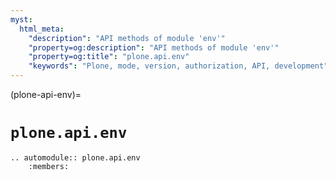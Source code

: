 ```yaml
---
myst:
  html_meta:
    "description": "API methods of module 'env'"
    "property=og:description": "API methods of module 'env'"
    "property=og:title": "plone.api.env"
    "keywords": "Plone, mode, version, authorization, API, development"
---
```


(plone-api-env)=

# `plone.api.env`

```{eval-rst}
.. automodule:: plone.api.env
    :members:
```
